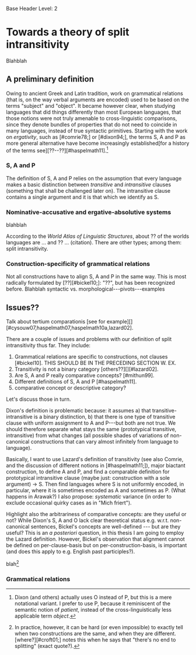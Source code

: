 Base Header Level: 2

# Towards a theory of split intransitivity
Blahblah

## A preliminary definition
Owing to ancient Greek and Latin tradition, work on grammatical relations (that is, on the way verbal arguments are encoded) used to be based on the terms "subject" and "object". It became however clear, when studying languages that did things differently than most European languages, that those notions were not truly amenable to cross-linguistic comparisons, since they denote bundles of properties that do not need to coincide in many languages, instead of true syntactic primitives. Starting with the work on *ergativity*, such as [#comrie78;] or [#dixon94;], the terms S, A and P as more general alternative have become increasingly established[for a history of the terms see\]\[??--??][#haspelmath11].[^o-vs-p]

### S, A and P
The definition of S, A and P relies on the assumption that every language makes a basic distinction between *transitive* and *intransitive* clauses (something that shall be challenged later on). The intransitive clause contains a single argument and it is that which we identify as S. 

[^o-vs-p]: Dixon (and others) actually uses O instead of P, but this is a mere notational variant. I prefer to use P, because it reminiscent of the semantic notion of *patient*, instead of the cross-linguistically less applicable term *object*. 

### Nominative-accusative and ergative-absolutive systems
blahblah

According to the *World Atlas of Linguistic Structures*, about ?? of the worlds languages are ... and ?? ... (citation). There are other types; among them: split intransitivity.

### Construction-specificity of grammatical relations
Not all constructions have to align S, A and P in the same way. This is most radically formulated by [??][#bickel10;]: "??", but has been recognized before. Blahblah syntactic vs. morphological---pivots---examples 

## Issues??
Talk about tertium comparationis [see for example\]\[][#cysouw07,haspelmath07,haspelmath10a,lazard02].

There are a couple of issues and problems with our definition of split intransitivity thus far. They include:

1. Grammatical relations are specific to constructions, not clauses [#bickel10]. THIS SHOULD BE IN THE PRECEDING SECTION W. EX.
2. Transitivity is not a binary category [others??\]\[][#lazard02].
3. Are S, A and P really comparative concepts? [#mithun99].
4. Different definitions of S, A and P [#haspelmath11].
5. comparative concept or descriptive category?

Let's discuss those in turn.

Dixon's definition is problematic because: it assumes a) that transitive-intransitive is a binary distinction, b) that there is one type of transitive clause with uniform assignment to A and P---but both are not true. We should therefore separate what stays the same (prototypical transitive, intransitive) from what changes (all possible shades of variations of non-canonical constructions that can vary almost infinitely from language to language).

Basically, I want to use Lazard's definition of transitivity (see also Comrie, and the discussion of different notions in [#haspelmath11;]), major biactant construction, to define A and P, and find a comparable definition for prototypical intransitive clause (maybe just: construction with a sole argument) -> S. Then find languages where S is not uniformly encoded, in particular, where it is sometimes encoded as A and sometimes as P. (What happens in Arawak?) I also propose: *systematic* variance (in order to exclude occasional quirky cases as in "Mich friert").

Highlight also the arbitrariness of comparative concepts: are they useful or not? While Dixon's S, A and O lack clear theoretical status e.g. w.r.t. non-canonical sentences, Bickel's concepts are well-defined --- but are they useful? This is an *a posteriori* question, in this thesis I am going to employ the Lazard definition. However, Bickel's observation that alignment cannot be defined on per-clause-basis but on per-construction-basis, is important (and does this apply to e.g. English past participles?).

blah[^note]

[^note]: In practice, however, it can be hard (or even impossible) to exactly tell when two constructions are the same, and when they are different. [where?][#croft01;] notes this when he says that "there's no end to splitting" (exact quote?).

### Grammatical relations
